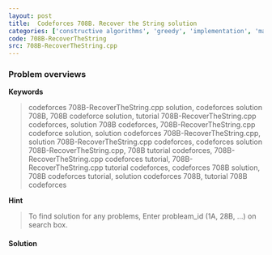 ```yaml
---
layout: post
title:  Codeforces 708B. Recover the String solution
categories: ['constructive algorithms', 'greedy', 'implementation', 'math']
code: 708B-RecoverTheString
src: 708B-RecoverTheString.cpp
---
```

### **Problem overviews**

**Keywords**
> codeforces 708B-RecoverTheString.cpp solution, codeforces solution 708B, 708B codeforce solution, tutorial 708B-RecoverTheString.cpp codeforces, solution 708B codeforces, 708B-RecoverTheString.cpp codeforce solution, solution codeforces 708B-RecoverTheString.cpp, solution 708B-RecoverTheString.cpp codeforces, codeforces solution 708B-RecoverTheString.cpp, 708B tutorial codeforces, 708B-RecoverTheString.cpp codeforces tutorial, 708B-RecoverTheString.cpp tutorial codeforces, codeforces 708B solution, 708B codeforces tutorial, solution codeforces 708B, tutorial 708B codeforces

**Hint**
> To find solution for any problems, Enter probleam_id (1A, 28B, ...) on search box. 

#### **Solution**



